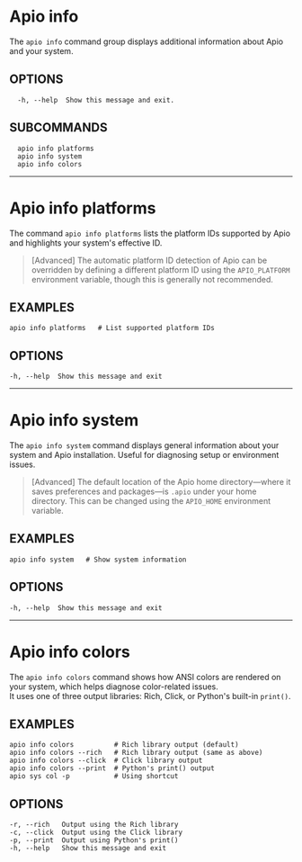 # Apio info

The `apio info` command group displays additional information about Apio and your system.

## OPTIONS

`  -h, --help  Show this message and exit.`

## SUBCOMMANDS

```
  apio info platforms
  apio info system
  apio info colors
```

---

# Apio info platforms

The command `apio info platforms` lists the platform IDs supported by Apio and highlights your system's effective ID.

> [Advanced] The automatic platform ID detection of Apio can be overridden by defining a different platform ID using the `APIO_PLATFORM` environment variable, though this is generally not recommended.

## EXAMPLES

```
apio info platforms   # List supported platform IDs
```

## OPTIONS

```
-h, --help  Show this message and exit
```

---

# Apio info system

The `apio info system` command displays general information about your system and Apio installation. Useful for diagnosing setup or environment issues.

> [Advanced] The default location of the Apio home directory—where it saves preferences and packages—is `.apio` under your home directory. This can be changed using the `APIO_HOME` environment variable.

## EXAMPLES

```
apio info system   # Show system information
```

## OPTIONS

```
-h, --help  Show this message and exit
```

---

# Apio info colors

The `apio info colors` command shows how ANSI colors are rendered on your system, which helps diagnose color-related issues.  
It uses one of three output libraries: Rich, Click, or Python's built-in `print()`.

## EXAMPLES

```
apio info colors          # Rich library output (default)
apio info colors --rich   # Rich library output (same as above)
apio info colors --click  # Click library output
apio info colors --print  # Python's print() output
apio sys col -p           # Using shortcut
```

## OPTIONS

```
-r, --rich   Output using the Rich library
-c, --click  Output using the Click library
-p, --print  Output using Python's print()
-h, --help   Show this message and exit
```
